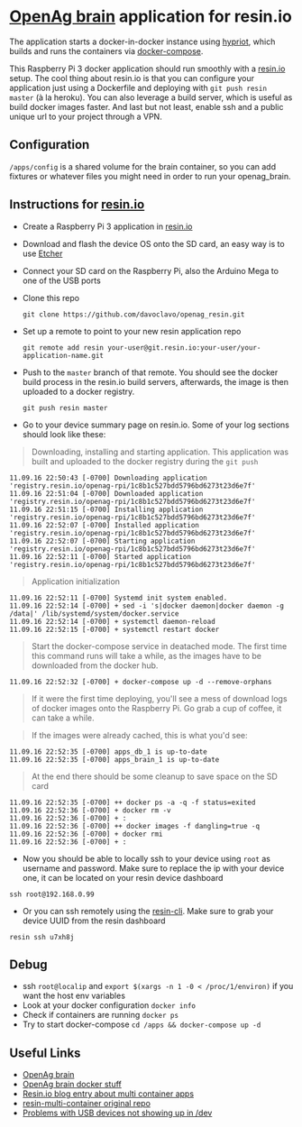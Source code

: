 [OpenAg brain](https://github.com/OpenAgInitiative/openag_brain) application for resin.io
==========

The application starts a docker-in-docker instance using [hypriot](hypriot.com), which builds and runs the containers via [docker-compose](https://docs.docker.com/compose/).

This Raspberry Pi 3 docker application should run smoothly with a [resin.io](https://resin.io) setup. The cool thing about resin.io is that you can configure your application just using a Dockerfile and deploying with `git push resin master`  (à la heroku). You can also leverage a build server, which is useful as build docker images faster. And last but not least, enable ssh and a public unique url to your project through a VPN.

Configuration
-------------

`/apps/config` is a shared volume for the brain container, so you can add fixtures or whatever files you might need in order to run your openag_brain.


Instructions for [resin.io](https://resin.io)
--------------

- Create a Raspberry Pi 3 application in [resin.io](https://resin.io)

- Download and flash the device OS onto the SD card, an easy way is to use [Etcher](https://www.etcher.io/)

- Connect your SD card on the Raspberry Pi, also the Arduino Mega to one of the USB ports

- Clone this repo

  `git clone https://github.com/davoclavo/openag_resin.git`

- Set up a remote to point to your new resin application repo

  `git remote add resin your-user@git.resin.io:your-user/your-application-name.git`

- Push to the `master` branch of that remote. You should see the docker build process in the resin.io build servers, afterwards, the image is then uploaded to a docker registry.

  `git push resin master`

- Go to your device summary page on resin.io. Some of your log sections should look like these:

> Downloading, installing and starting application. This application was built and uploaded to the docker registry during the `git push` 

```
11.09.16 22:50:43 [-0700] Downloading application 'registry.resin.io/openag-rpi/1c8b1c527bdd5796bd6273t23d6e7f'
11.09.16 22:51:04 [-0700] Downloaded application 'registry.resin.io/openag-rpi/1c8b1c527bdd5796bd6273t23d6e7f'
11.09.16 22:51:15 [-0700] Installing application 'registry.resin.io/openag-rpi/1c8b1c527bdd5796bd6273t23d6e7f'
11.09.16 22:52:07 [-0700] Installed application 'registry.resin.io/openag-rpi/1c8b1c527bdd5796bd6273t23d6e7f'
11.09.16 22:52:07 [-0700] Starting application 'registry.resin.io/openag-rpi/1c8b1c527bdd5796bd6273t23d6e7f'
11.09.16 22:52:11 [-0700] Started application 'registry.resin.io/openag-rpi/1c8b1c527bdd5796bd6273t23d6e7f'
```

> Application initialization

```
11.09.16 22:52:11 [-0700] Systemd init system enabled.
11.09.16 22:52:14 [-0700] + sed -i 's|docker daemon|docker daemon -g /data|' /lib/systemd/system/docker.service
11.09.16 22:52:14 [-0700] + systemctl daemon-reload
11.09.16 22:52:15 [-0700] + systemctl restart docker
```

> Start the docker-compose service in deatached mode. The first time this command runs will take a while, as the images have to be downloaded from the docker hub.

```
11.09.16 22:52:32 [-0700] + docker-compose up -d --remove-orphans
```

> If it were the first time deploying, you'll see a mess of download logs of docker images onto the Raspberry Pi. Go grab a cup of coffee, it can take a while.

> If the images were already cached, this is what you'd see:

```
11.09.16 22:52:35 [-0700] apps_db_1 is up-to-date
11.09.16 22:52:35 [-0700] apps_brain_1 is up-to-date
```

> At the end there should be some cleanup to save space on the SD card

```
11.09.16 22:52:35 [-0700] ++ docker ps -a -q -f status=exited
11.09.16 22:52:36 [-0700] + docker rm -v
11.09.16 22:52:36 [-0700] + :
11.09.16 22:52:36 [-0700] ++ docker images -f dangling=true -q
11.09.16 22:52:36 [-0700] + docker rmi
11.09.16 22:52:36 [-0700] + :
```

 - Now you should be able to locally ssh to your device using `root` as username and password. Make sure to replace the ip with your device one, it can be located on your resin device dashboard

`ssh root@192.168.0.99`

- Or you can ssh remotely using the [resin-cli](https://github.com/resin-io/resin-cli). Make sure to grab your device UUID from the resin dashboard

`resin ssh u7xh8j`


Debug
------

- ssh `root@localip` and `export $(xargs -n 1 -0 < /proc/1/environ)` if you want the host env variables
- Look at your docker configuration `docker info`
- Check if containers are running `docker ps`
- Try to start docker-compose `cd /apps && docker-compose up -d`


Useful Links
------

- [OpenAg brain](https://github.com/OpenAgInitiative/openag_brain)
- [OpenAg brain docker stuff](https://github.com/OpenAgInitiative/openag_brain_docker_rpi)
- [Resin.io blog entry about multi container apps](https://resin.io/blog/multi-container-with-docker-compose-on-resin-io/)
- [resin-multi-container original repo](https://github.com/justin8/resin-multi-container)
- [Problems with USB devices not showing up in /dev](https://talk.resin.io/t/problems-connecting-to-usb-serialport-from-container/24)
